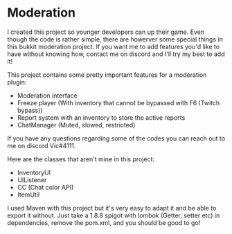 # Moderation
I created this project so younger developers can up their game. Even though the code is rather simple, there are howerver some special things in this bukkit moderation project. 
If you want me to add features you'd like to have without knowing how, contact me on discord and I'll try my best to add it!

This project contains some pretty important features for a moderation plugin:
 - Moderation interface
 - Freeze player (With inventory that cannot be bypassed with F6 (Twitch bypass))
 - Report system with an inventory to store the active reports
 - ChatManager (Muted, slowed, restricted)
 

If you have any questions regarding some of the codes you can reach out to me on discord Vic#4111.

Here are the classes that aren't mine in this project:
 - InventoryUI
 - UIListener
 - CC (Chat color API)
 - ItemUtil
 
 I used Maven with this project but it's very easy to adapt it and be able to export it without. Just take a 1.8.8 spigot with lombok (Getter, setter etc) in dependencies, remove the pom.xml, and you should be good to go!
